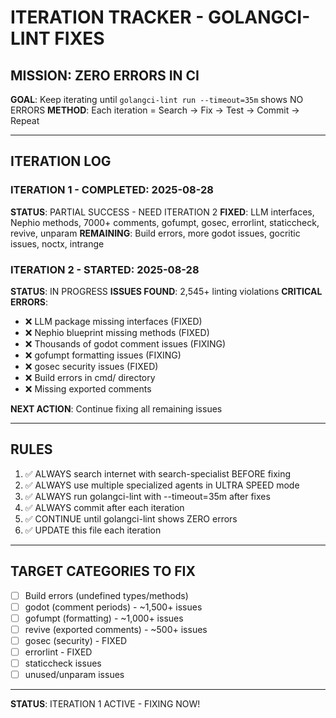 # ITERATION TRACKER - GOLANGCI-LINT FIXES

## MISSION: ZERO ERRORS IN CI
**GOAL**: Keep iterating until `golangci-lint run --timeout=35m` shows NO ERRORS
**METHOD**: Each iteration = Search → Fix → Test → Commit → Repeat

---

## ITERATION LOG

### ITERATION 1 - COMPLETED: 2025-08-28
**STATUS**: PARTIAL SUCCESS - NEED ITERATION 2
**FIXED**: LLM interfaces, Nephio methods, 7000+ comments, gofumpt, gosec, errorlint, staticcheck, revive, unparam
**REMAINING**: Build errors, more godot issues, gocritic issues, noctx, intrange

### ITERATION 2 - STARTED: 2025-08-28
**STATUS**: IN PROGRESS
**ISSUES FOUND**: 2,545+ linting violations
**CRITICAL ERRORS**:
- ❌ LLM package missing interfaces (FIXED)
- ❌ Nephio blueprint missing methods (FIXED) 
- ❌ Thousands of godot comment issues (FIXING)
- ❌ gofumpt formatting issues (FIXING)
- ❌ gosec security issues (FIXED)
- ❌ Build errors in cmd/ directory
- ❌ Missing exported comments

**NEXT ACTION**: Continue fixing all remaining issues

---

## RULES
1. ✅ ALWAYS search internet with search-specialist BEFORE fixing
2. ✅ ALWAYS use multiple specialized agents in ULTRA SPEED mode
3. ✅ ALWAYS run golangci-lint with --timeout=35m after fixes
4. ✅ ALWAYS commit after each iteration
5. ✅ CONTINUE until golangci-lint shows ZERO errors
6. ✅ UPDATE this file each iteration

---

## TARGET CATEGORIES TO FIX
- [ ] Build errors (undefined types/methods)
- [ ] godot (comment periods) - ~1,500+ issues
- [ ] gofumpt (formatting) - ~1,000+ issues  
- [ ] revive (exported comments) - ~500+ issues
- [ ] gosec (security) - FIXED
- [ ] errorlint - FIXED
- [ ] staticcheck issues
- [ ] unused/unparam issues

---

**STATUS**: ITERATION 1 ACTIVE - FIXING NOW!